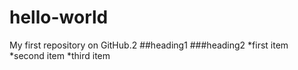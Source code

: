 # hello-world
My first repository on GitHub.2
##heading1
###heading2
*first item
*second item
*third item
